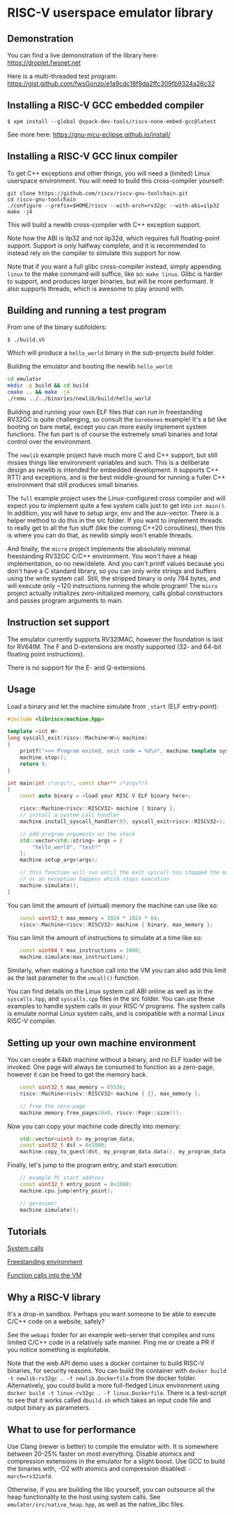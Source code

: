 # RISC-V userspace emulator library

## Demonstration

You can find a live demonstration of the library here: https://droplet.fwsnet.net

Here is a multi-threaded test program: https://gist.github.com/fwsGonzo/e1a9cdc18f9da2ffc309fb9324a26c32

## Installing a RISC-V GCC embedded compiler

```
$ xpm install --global @xpack-dev-tools/riscv-none-embed-gcc@latest
```
See more here: https://gnu-mcu-eclipse.github.io/install/

## Installing a RISC-V GCC linux compiler

To get C++ exceptions and other things, you will need a (limited) Linux userspace environment. You will need to build this cross-compiler yourself:

```
git clone https://github.com/riscv/riscv-gnu-toolchain.git
cd riscv-gnu-toolchain
./configure --prefix=$HOME/riscv --with-arch=rv32gc --with-abi=ilp32
make -j4
```
This will build a newlib cross-compiler with C++ exception support.

Note how the ABI is ilp32 and not ilp32d, which requires full floating-point support. Support is only halfway complete, and it is recommended to instead rely on the compiler to simulate this support for now.

Note that if you want a full glibc cross-compiler instead, simply appending `linux` to the make command will suffice, like so: `make linux`. Glibc is harder to support, and produces larger binaries, but will be more performant. It also supports threads, which is awesome to play around with.

## Building and running a test program

From one of the binary subfolders:
```
$ ./build.sh
```
Which will produce a `hello_world` binary in the sub-projects build folder.

Building the emulator and booting the newlib `hello_world`:
```sh
cd emulator
mkdir -p build && cd build
cmake .. && make -j4
./remu ../../binaries/newlib/build/hello_world
```

Building and running your own ELF files that can run in freestanding RV32GC is quite challenging, so consult the `barebones` example! It's a bit like booting on bare metal, except you can more easily implement system functions. The fun part is of course the extremely small binaries and total control over the environment.

The `newlib` example project have much more C and C++ support, but still misses things like environment variables and such. This is a deliberate design as newlib is intended for embedded development. It supports C++ RTTI and exceptions, and is the best middle-ground for running a fuller C++ environment that still produces small binaries.

The `full` example project uses the Linux-configured cross compiler and will expect you to implement quite a few system calls just to get into `int main()`. In addition, you will have to setup argv, env and the aux-vector. There is a helper method to do this in the src folder. If you want to implement threads to really get to all the fun stuff (like the coming C++20 coroutines), then this is where you can do that, as newlib simply won't enable threads.

And finally, the `micro` project implements the absolutely minimal freestanding RV32GC C/C++ environment. You won't have a heap implementation, so no new/delete. And you can't printf values because you don't have a C standard library, so you can only write strings and buffers using the write system call. Still, the stripped binary is only 784 bytes, and will execute only ~120 instructions running the whole program! The `micro` project actually initializes zero-initialized memory, calls global constructors and passes program arguments to main.

## Instruction set support

The emulator currently supports RV32IMAC, however the foundation is laid for RV64IM.
The F and D-extensions are mostly supported (32- and 64-bit floating point instructions).

There is no support for the E- and Q-extensions.

## Usage

Load a binary and let the machine simulate from `_start` (ELF entry-point):
```C++
#include <libriscv/machine.hpp>

template <int W>
long syscall_exit(riscv::Machine<W>& machine)
{
	printf(">>> Program exited, exit code = %d\n", machine.template sysarg<int> (0));
	machine.stop();
	return 0;
}

int main(int /*argc*/, const char** /*argv*/)
{
	const auto binary = <load your RISC-V ELF binary here>;

	riscv::Machine<riscv::RISCV32> machine { binary };
	// install a system call handler
	machine.install_syscall_handler(93, syscall_exit<riscv::RISCV32>);

	// add program arguments on the stack
	std::vector<std::string> args = {
		"hello_world", "test!"
	};
	machine.setup_argv(args);

	// this function will run until the exit syscall has stopped the machine
	// or an exception happens which stops execution
	machine.simulate();
}
```

You can limit the amount of (virtual) memory the machine can use like so:
```C++
	const uint32_t max_memory = 1024 * 1024 * 64;
	riscv::Machine<riscv::RISCV32> machine { binary, max_memory };
```

You can limit the amount of instructions to simulate at a time like so:
```C++
	const uint64_t max_instructions = 1000;
	machine.simulate(max_instructions);
```
Similarly, when making a function call into the VM you can also add this limit as the last parameter to the `vmcall()` function.

You can find details on the Linux system call ABI online as well as in the `syscalls.hpp`, and `syscalls.cpp` files in the src folder. You can use these examples to handle system calls in your RISC-V programs. The system calls is emulate normal Linux system calls, and is compatible with a normal Linux RISC-V compiler.

## Setting up your own machine environment

You can create a 64kb machine without a binary, and no ELF loader will be invoked. One page will always be consumed to function as a zero-page, however it can be freed to get the memory back.
```C++
	const uint32_t max_memory = 65536;
	riscv::Machine<riscv::RISCV32> machine { {}, max_memory };

	// free the zero-page
	machine.memory.free_pages(0x0, riscv::Page::size());
```

Now you can copy your machine code directly into memory:
```C++
	std::vector<uint8_t> my_program_data;
	const uint32_t dst = 0x1000;
	machine.copy_to_guest(dst, my_program_data.data(), my_program_data.size());
```

Finally, let's jump to the program entry, and start execution:
```C++
	// example PC start address
	const uint32_t entry_point = 0x1068;
	machine.cpu.jump(entry_point);

	// geronimo!
	machine.simulate();
```

## Tutorials

[System calls](docs/SYSCALLS.md)

[Freestanding environment](docs/FREESTANDING.md)

[Function calls into the VM](docs/VMCALL.md)


## Why a RISC-V library

It's a drop-in sandbox. Perhaps you want someone to be able to execute C/C++ code on a website, safely?

See the `webapi` folder for an example web-server that compiles and runs limited C/C++ code in a relatively safe manner. Ping me or create a PR if you notice something is exploitable.

Note that the web API demo uses a docker container to build RISC-V binaries, for security reasons. You can build the container with `docker build -t newlib-rv32gc . -f newlib.Dockerfile` from the docker folder. Alternatively, you could build a more full-fledged Linux environment using `docker build -t linux-rv32gc . -f linux.Dockerfile`. There is a test-script to see that it works called `dbuild.sh` which takes an input code file and output binary as parameters.


## What to use for performance

Use Clang (newer is better) to compile the emulator with. It is somewhere between 20-25% faster on most everything. Disable atomics and compression extensions in the emulator for a slight boost. Use GCC to build the binaries with, -O2 with atomics and compression disabled: `-march=rv32imfd`.

Otherwise, if you are building the libc yourself, you can outsource all the heap functionality to the host using system calls. See `emulator/src/native_heap.hpp`, as well as the native_libc files.
